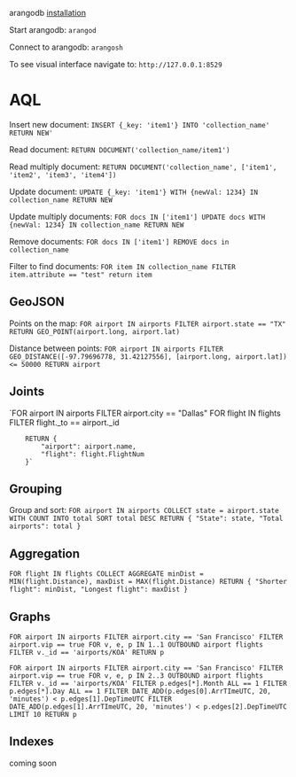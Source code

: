 arangodb [installation](https://www.arangodb.com/download-major/ubuntu/)


Start arangodb:
`arangod`

Connect to arangodb:
`arangosh`

To see visual interface navigate to:
`http://127.0.0.1:8529`

# AQL

Insert new document:
`INSERT {_key: 'item1'} INTO 'collection_name' RETURN NEW'`

Read document:
`RETURN DOCUMENT('collection_name/item1')`

Read multiply document:
`RETURN DOCUMENT('collection_name', ['item1', 'item2', 'item3', 'item4'])`

Update document:
`UPDATE {_key: 'item1'} WITH {newVal: 1234} IN collection_name
RETURN NEW`

Update multiply documents:
`FOR docs IN ['item1']
UPDATE docs WITH {newVal: 1234} IN collection_name
RETURN NEW`

Remove documents:
`FOR docs IN ['item1']
REMOVE docs in collection_name`

Filter to find documents:
`FOR item IN collection_name
    FILTER item.attribute == "test"
    return item`

## GeoJSON

Points on the map:
`FOR airport IN airports
FILTER airport.state == "TX"
RETURN GEO_POINT(airport.long, airport.lat)`

Distance between points:
`FOR airport IN airports
FILTER GEO_DISTANCE([-97.79696778, 31.42127556], [airport.long, airport.lat]) <= 50000
RETURN airport`

## Joints

`FOR airport IN airports
    FILTER airport.city == "Dallas"
    FOR flight IN flights
        FILTER flight._to == airport._id

        RETURN {
            "airport": airport.name,
            "flight": flight.FlightNum
        }`

## Grouping

Group and sort:
`FOR airport IN airports
    COLLECT state = airport.state WITH COUNT INTO total
    SORT total DESC
    RETURN {
        "State": state,
        "Total airports": total
    }`

## Aggregation

`FOR flight IN flights
    COLLECT AGGREGATE
    minDist = MIN(flight.Distance),
    maxDist = MAX(flight.Distance)
    RETURN {
        "Shorter flight": minDist,
        "Longest flight": maxDist
    }`

## Graphs

`FOR airport IN airports
    FILTER airport.city == 'San Francisco'
    FILTER airport.vip == true
    FOR v, e, p IN 1..1 OUTBOUND
    airport flights
    FILTER v._id == 'airports/KOA'
    RETURN p`

`FOR airport IN airports
    FILTER airport.city == 'San Francisco'
    FILTER airport.vip == true
    FOR v, e, p IN 2..3 OUTBOUND
    airport flights
    FILTER v._id == 'airports/KOA'
    FILTER p.edges[*].Month ALL == 1
    FILTER p.edges[*].Day ALL == 1
    FILTER DATE_ADD(p.edges[0].ArrTImeUTC, 20, 'minutes') < p.edges[1].DepTimeUTC
    FILTER DATE_ADD(p.edges[1].ArrTImeUTC, 20, 'minutes') < p.edges[2].DepTimeUTC
    LIMIT 10
    RETURN p`
    
## Indexes

coming soon
